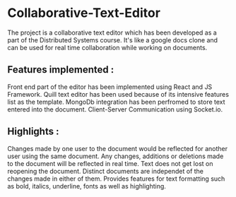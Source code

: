 # Collaborative-Text-Editor

The project is a collaborative text editor which has been developed as a part of the Distributed Systems course. It's like a google docs clone and can be used for real time collaboration while working on documents.

## Features implemented :

Front end part of the editor has been implemented using React and JS Framework.
Quill text editor has been used because of its intensive features list as the template.
MongoDb integration has been perfromed to store text entered into the document.
Client-Server Communication using Socket.io.

## Highlights :

Changes made by one user to the document would be reflected for another user using the same document.
Any changes, additions or deletions made to the document will be reflected in real time.
Text does not get lost on reopening the document.
Distinct documents are independet of the changes made in either of them.
Provides features for text formatting such as bold, italics, underline, fonts as well as highlighting.

